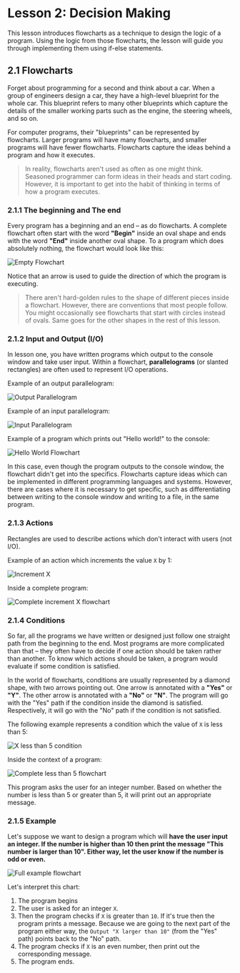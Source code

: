 # Lesson 2: Decision Making

This lesson introduces flowcharts as a technique to design the logic of a program. Using the logic from those flowcharts, the lesson will guide you through implementing them using if-else statements.

## 2.1 Flowcharts
Forget about programming for a second and think about a car. When a group of engineers design a car, they have a high-level blueprint for the whole car. This blueprint refers to many other blueprints which capture the details of the smaller working parts such as the engine, the steering wheels, and so on.

For computer programs, their "blueprints" can be represented by flowcharts. Larger programs will have many flowcharts, and smaller programs will have fewer flowcharts. Flowcharts capture the ideas behind a program and how it executes.

> In reality, flowcharts aren't used as often as one might think. Seasoned programmer can form ideas in their heads and start coding. However, it is important to get into the habit of thinking in terms of how a program executes.

### 2.1.1 The beginning and The end
Every program has a beginning and an end – as do flowcharts. A complete flowchart often start with the word **"Begin"** inside an oval shape and ends with the word **"End"** inside another oval shape. To a program which does absolutely nothing, the flowchart would look like this:

![Empty Flowchart](screenshots/02/EmptyFlowchart.png)

Notice that an arrow is used to guide the direction of which the program is executing.

> There aren't hard-golden rules to the shape of different pieces inside a flowchart. However, there are conventions that most people follow. You might occasionally see flowcharts that start with circles instead of ovals. Same goes for the other shapes in the rest of this lesson.

### 2.1.2 Input and Output (I/O)
In lesson one, you have written programs which output to the console window and take user input. Within a flowchart, **parallelograms** (or slanted rectangles) are often used to represent I/O operations.

Example of an output parallelogram:

![Output Parallelogram](screenshots/02/OutputParallelogram.png)

Example of an input parallelogram:

![Input Parallelogram](screenshots/02/InputParallelogram.png)

Example of a program which prints out "Hello world!" to the console:

![Hello World Flowchart](screenshots/02/HelloWorldFlowchart.png)

In this case, even though the program outputs to the console window, the flowchart didn't get into the specifics. Flowcharts capture ideas which can be implemented in different programming languages and systems. However, there are cases where it is necessary to get specific, such as differentiating between writing to the console window and writing to a file, in the same program.

### 2.1.3 Actions
Rectangles are used to describe actions which don't interact with users (not I/O). 

Example of an action which increments the value `X` by 1:

![Increment X](screenshots/02/ActionIncX.png)

Inside a complete program:

![Complete increment X flowchart](screenshots/02/CompleteIncXFlowchart.png)

### 2.1.4 Conditions
So far, all the programs we have written or designed just follow one straight path from the beginning to the end. Most programs are more complicated than that – they often have to decide if one action should be taken rather than another. To know which actions should be taken, a program would evaluate if some condition is satisfied. 

In the world of flowcharts, conditions are usually represented by a diamond shape, with two arrows pointing out. One arrow is annotated with a **"Yes"** or **"Y"**. The other arrow is annotated with a **"No"** or **"N"**. The program will go with the "Yes" path if the condition inside the diamond is satisfied. Respectively, it will go with the "No" path if the condition is not satisfied.

The following example represents a condition which the value of `X` is less than 5:

![X less than 5 condition](screenshots/02/XLessThan5Cond.png)

Inside the context of a program:

![Complete less than 5 flowchart](screenshots/02/CompleteLessThan5Flowchart.png)

This program asks the user for an integer number. Based on whether the number is less than 5 or greater than 5, it will print out an appropriate message.

### 2.1.5 Example

Let's suppose we want to design a program which will **have the user input an integer. If the number is higher than 10 then print the message "This number is larger than 10". Either way, let the user know if the number is odd or even.**

![Full example flowchart](screenshots/02/FullExampleFlowchart.png)

Let's interpret this chart:

1. The program begins 
2. The user is asked for an integer `X`. 
3. Then the program checks if `X` is greater than `10`. If it's true then the program prints a message. Because we are going to the next part of the program either way, the `Output "X larger than 10"` (from the "Yes" path) points back to the "No" path. 
4. The program checks if `X` is an even number, then print out the corresponding message.
6. The program ends.